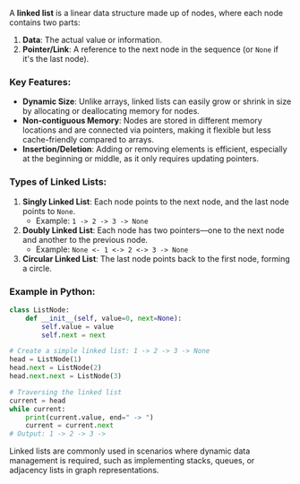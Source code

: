 A **linked list** is a linear data structure made up of nodes, where each node contains two parts: 

1. **Data**: The actual value or information.
2. **Pointer/Link**: A reference to the next node in the sequence (or `None` if it's the last node).

### Key Features:
- **Dynamic Size**: Unlike arrays, linked lists can easily grow or shrink in size by allocating or deallocating memory for nodes.
- **Non-contiguous Memory**: Nodes are stored in different memory locations and are connected via pointers, making it flexible but less cache-friendly compared to arrays.
- **Insertion/Deletion**: Adding or removing elements is efficient, especially at the beginning or middle, as it only requires updating pointers.

### Types of Linked Lists:
1. **Singly Linked List**: Each node points to the next node, and the last node points to `None`.
   - Example: `1 -> 2 -> 3 -> None`
2. **Doubly Linked List**: Each node has two pointers—one to the next node and another to the previous node.
   - Example: `None <- 1 <-> 2 <-> 3 -> None`
3. **Circular Linked List**: The last node points back to the first node, forming a circle.

### Example in Python:

```python
class ListNode:
    def __init__(self, value=0, next=None):
        self.value = value
        self.next = next

# Create a simple linked list: 1 -> 2 -> 3 -> None
head = ListNode(1)
head.next = ListNode(2)
head.next.next = ListNode(3)

# Traversing the linked list
current = head
while current:
    print(current.value, end=" -> ")
    current = current.next
# Output: 1 -> 2 -> 3 ->
```

Linked lists are commonly used in scenarios where dynamic data management is required, such as implementing stacks, queues, or adjacency lists in graph representations.